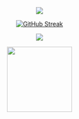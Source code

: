 <div>
<div align="center">  
<a href="https://github.com/antonkomarev/github-profile-views-counter">
    <img src="https://komarev.com/ghpvc/?username=kleidione&style=for-the-badge&color=blueviolet">
  </a>  
</div>

[<p align="center">![GitHub Streak](https://github-readme-streak-stats.herokuapp.com?user=kleidione&theme=github-green-purple)](https://git.io/streak-stats)

<p align = "center">
 <img src="https://activity-graph.herokuapp.com/graph?username=kleidione&theme=chartreuse-dark">
 
<p align='center'>
<a href="https://t.me/kleidione/">
<img src="https://img.shields.io/badge/Telegram-2CA5E0?style=for-the-badge&logo=telegram&logoColor=white&style=round" width="150" />

